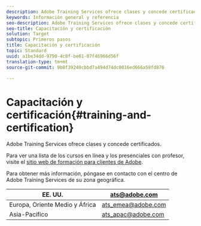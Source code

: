 ```yaml
---
description: Adobe Training Services ofrece clases y concede certificados.
keywords: Información general y referencia
seo-description: Adobe Training Services ofrece clases y concede certificados.
seo-title: Capacitación y certificación
solution: Target
subtopic: Primeros pasos
title: Capacitación y certificación
topic: Standard
uuid: a1be34dd-9790-4c8f-be61-07f46966d56f
translation-type: tm+mt
source-git-commit: 9b8f39240cbbd7a494d74dc0016ed666a58fd870

---
```



# Capacitación y certificación{#training-and-certification}

Adobe Training Services ofrece clases y concede certificados.

Para ver una lista de los cursos en línea y los presenciales con profesor, visite el [sitio web de formación para clientes de Adobe](https://training.adobe.com/training/courses.html#solution=adobeTarget).

Para obtener más información, póngase en contacto con el centro de Adobe Training Services de su zona geográfica.

| EE. UU. | [ats@adobe.com](mailto:ats@adobe.com) |
|---|---|
| Europa, Oriente Medio y África | [ats_emea@adobe.com](mailto:ats_emea@adobe.com) |
| Asia-Pacífico | [ats_apac@adobe.com](mailto:ats_apac@adobe.com) |


